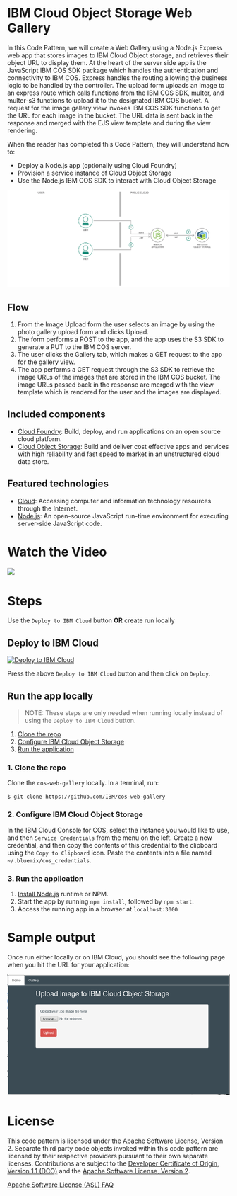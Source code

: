 # IBM Cloud Object Storage Web Gallery

In this Code Pattern, we will create a Web Gallery using a Node.js Express web app that stores images to IBM Cloud Object storage, and retrieves their object URL to display them.  At the heart of the server side app is the JavaScript IBM COS SDK package which handles the authentication and connectivity to IBM COS. Express handles the routing allowing the business logic to be handled by the controller. The upload form uploads an image to an express route which calls functions from the IBM COS SDK, multer, and multer-s3 functions to upload it to the designated IBM COS bucket. A request for the image gallery view invokes IBM COS SDK functions to get the URL for each image in the bucket. The URL data is sent back in the response and merged with the EJS view template and during the view rendering.

When the reader has completed this Code Pattern, they will understand how to:

* Deploy a Node.js app (optionally using Cloud Foundry)
* Provision a service instance of Cloud Object Storage
* Use the Node.js IBM COS SDK to interact with Cloud Object Storage

![](doc/source/images/architecture.png)

## Flow

1. From the Image Upload form the user selects an image by using the photo gallery upload form and clicks Upload.
2. The form performs a POST to the app, and the app uses the S3 SDK to generate a PUT to the IBM COS server.
3. The user clicks the Gallery tab, which makes a GET request to the app for the gallery view.
4. The app performs a GET request through the S3 SDK to retrieve the image URLs of the images that are stored in the IBM COS bucket. The image URLs passed back in the response are merged with the view template which is rendered for the user and the images are displayed.

## Included components

* [Cloud Foundry](https://www.cloudfoundry.org/): Build, deploy, and run applications on an open source cloud platform.
* [Cloud Object Storage](https://cloud.ibm.com/catalog/services/cloud-object-storage): Build and deliver cost effective apps and services with high reliability and fast speed to market in an unstructured cloud data store.

## Featured technologies

* [Cloud](https://developer.ibm.com/depmodels/cloud/): Accessing computer and information technology resources through the Internet.
* [Node.js](https://nodejs.org/): An open-source JavaScript run-time environment for executing server-side JavaScript code.

# Watch the Video

[![](https://img.youtube.com/vi/0OLmvFJ_HKM/0.jpg)](https://www.youtube.com/watch?v=0OLmvFJ_HKM)

# Steps
Use the ``Deploy to IBM Cloud`` button **OR** create run locally

## Deploy to IBM Cloud

[![Deploy to IBM Cloud](https://cloud.ibm.com/devops/setup/deploy/button.png)](https://cloud.ibm.com/devops/setup/deploy?repository=https://github.com/IBM/cos-web-gallery)

Press the above ``Deploy to IBM Cloud`` button and then click on ``Deploy``.

## Run the app locally
> NOTE: These steps are only needed when running locally instead of using the ``Deploy to IBM Cloud`` button.

1. [Clone the repo](#1-clone-the-repo)
2. [Configure IBM Cloud Object Storage](#2-configure-ibm-cloud-object-storage)
3. [Run the application](#3-run-the-application)

### 1. Clone the repo

Clone the `cos-web-gallery` locally. In a terminal, run:

```
$ git clone https://github.com/IBM/cos-web-gallery
```

### 2. Configure IBM Cloud Object Storage

In the IBM Cloud Console for COS, select the instance you would like to use, and then `Service Credentials` from the menu on the left.  Create a new credential, and then copy the contents of this credential to the clipboard using the `Copy to Clipboard` icon.  Paste the contents into a file named `~/.bluemix/cos_credentials`.

### 3. Run the application
1. [Install Node.js][] runtime or NPM.
1. Start the app by running `npm install`, followed by `npm start`.
1. Access the running app in a browser at `localhost:3000`

# Sample output

Once run either locally or on IBM Cloud, you should see the following page when you hit the URL for your application:

![](doc/source/images/cos_webgallery.png)

# License

This code pattern is licensed under the Apache Software License, Version 2. Separate third party code objects invoked within this code pattern are licensed by their respective providers pursuant to their own separate licenses. Contributions are subject to the [Developer Certificate of Origin, Version 1.1 (DCO)](https://developercertificate.org/) and the [Apache Software License, Version 2](https://www.apache.org/licenses/LICENSE-2.0.txt).

[Apache Software License (ASL) FAQ](https://www.apache.org/foundation/license-faq.html#WhatDoesItMEAN)

[Install Node.js]: https://nodejs.org/en/download/
